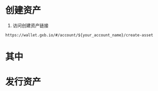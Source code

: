 # 创建资产

1.  访问创建资产链接

```
https://wallet.gxb.io/#/account/${your_account_name}/create-asset
```

# 其中

# 发行资产



